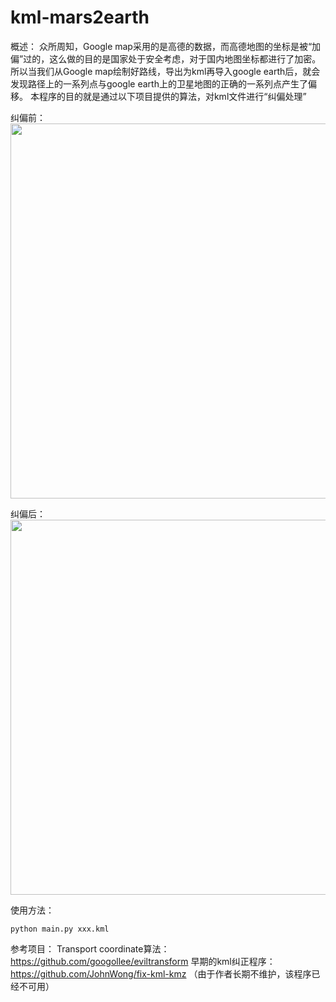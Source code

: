 kml-mars2earth
===========

概述：
众所周知，Google map采用的是高德的数据，而高德地图的坐标是被“加偏”过的，这么做的目的是国家处于安全考虑，对于国内地图坐标都进行了加密。
所以当我们从Google map绘制好路线，导出为kml再导入google earth后，就会发现路径上的一系列点与google earth上的卫星地图的正确的一系列点产生了偏移。
本程序的目的就是通过以下项目提供的算法，对kml文件进行“纠偏处理”

纠偏前：
<img src="https://user-images.githubusercontent.com/28710721/173501048-01055968-0eff-4b0f-9339-3694071376d6.png" width="600" />

纠偏后：
<img src="https://user-images.githubusercontent.com/28710721/173501116-7b319631-612b-4653-b5d9-80abe3ee8555.png" width="600" />


使用方法：
``` shell
python main.py xxx.kml
```

参考项目：
Transport coordinate算法：https://github.com/googollee/eviltransform
早期的kml纠正程序：https://github.com/JohnWong/fix-kml-kmz （由于作者长期不维护，该程序已经不可用）


